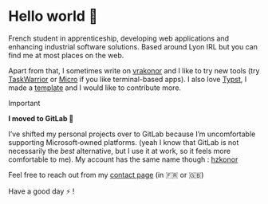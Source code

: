 # Hello world 🐙

French student in apprenticeship, developing web applications and enhancing industrial software solutions. 
Based around Lyon IRL but you can find me at most places on the web.

Apart from that, I sometimes write on [vrakonor](https://vrak.konor.fr) and I like to try new tools (try [TaskWarrior](https://taskwarrior.org/) or [Micro](https://github.com/zyedidia/micro) if you like terminal-based apps). I also love [Typst](https://typst.app), I made a [template](https://github.com/hzkonor/bubble-template) and I would like to contribute more.

> [!IMPORTANT]
> **I moved to GitLab 🦊**
> 
> I’ve shifted my personal projects over to GitLab because I’m uncomfortable supporting Microsoft‑owned platforms. (yeah I know that GitLab is not necessarily the *best* alternative, but I use it at work, so it feels more comfortable to me). My account has the same name though : [hzkonor](https://gitlab.com/hzkonor/)

Feel free to reach out from my [contact page](https://me.konor.fr) (in 🇫🇷 or 🇬🇧)

Have a good day ⚡ ! 
